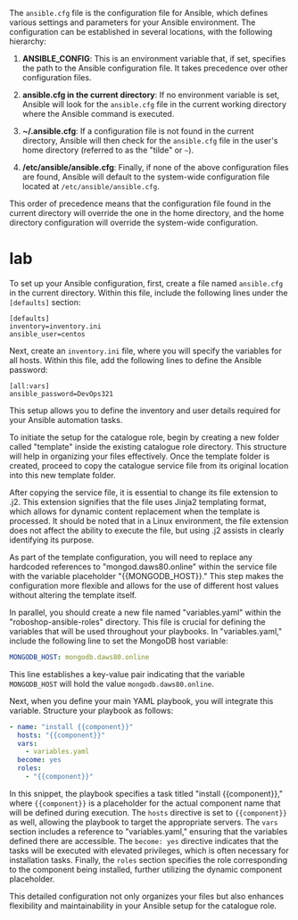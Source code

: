 The `ansible.cfg` file is the configuration file for Ansible, which defines various settings and parameters for your Ansible environment. The configuration can be established in several locations, with the following hierarchy:

1. **ANSIBLE_CONFIG**: This is an environment variable that, if set, specifies the path to the Ansible configuration file. It takes precedence over other configuration files.

2. **ansible.cfg in the current directory**: If no environment variable is set, Ansible will look for the `ansible.cfg` file in the current working directory where the Ansible command is executed.

3. **~/.ansible.cfg**: If a configuration file is not found in the current directory, Ansible will then check for the `ansible.cfg` file in the user's home directory (referred to as the "tilde" or `~`).

4. **/etc/ansible/ansible.cfg**: Finally, if none of the above configuration files are found, Ansible will default to the system-wide configuration file located at `/etc/ansible/ansible.cfg`.

This order of precedence means that the configuration file found in the current directory will override the one in the home directory, and the home directory configuration will override the system-wide configuration.

# lab
To set up your Ansible configuration, first, create a file named `ansible.cfg` in the current directory. Within this file, include the following lines under the `[defaults]` section:

```
[defaults]
inventory=inventory.ini
ansible_user=centos
```

Next, create an `inventory.ini` file, where you will specify the variables for all hosts. Within this file, add the following lines to define the Ansible password:

```
[all:vars]
ansible_password=DevOps321
```

This setup allows you to define the inventory and user details required for your Ansible automation tasks.

To initiate the setup for the catalogue role, begin by creating a new folder called "template" inside the existing catalogue role directory. This structure will help in organizing your files effectively. Once the template folder is created, proceed to copy the catalogue service file from its original location into this new template folder.

After copying the service file, it is essential to change its file extension to .j2. This extension signifies that the file uses Jinja2 templating format, which allows for dynamic content replacement when the template is processed. It should be noted that in a Linux environment, the file extension does not affect the ability to execute the file, but using .j2 assists in clearly identifying its purpose.

As part of the template configuration, you will need to replace any hardcoded references to "mongod.daws80.online" within the service file with the variable placeholder "{{MONGODB_HOST}}." This step makes the configuration more flexible and allows for the use of different host values without altering the template itself.

In parallel, you should create a new file named "variables.yaml" within the "roboshop-ansible-roles" directory. This file is crucial for defining the variables that will be used throughout your playbooks. In "variables.yaml," include the following line to set the MongoDB host variable:

```yaml
MONGODB_HOST: mongodb.daws80.online
```

This line establishes a key-value pair indicating that the variable `MONGODB_HOST` will hold the value `mongodb.daws80.online`.

Next, when you define your main YAML playbook, you will integrate this variable. Structure your playbook as follows:

```yaml
- name: "install {{component}}"
  hosts: "{{component}}"
  vars:
    - variables.yaml
  become: yes
  roles:
    - "{{component}}"
```

In this snippet, the playbook specifies a task titled "install {{component}}," where `{{component}}` is a placeholder for the actual component name that will be defined during execution. The `hosts` directive is set to `{{component}}` as well, allowing the playbook to target the appropriate servers. The `vars` section includes a reference to "variables.yaml," ensuring that the variables defined there are accessible. The `become: yes` directive indicates that the tasks will be executed with elevated privileges, which is often necessary for installation tasks. Finally, the `roles` section specifies the role corresponding to the component being installed, further utilizing the dynamic component placeholder.

This detailed configuration not only organizes your files but also enhances flexibility and maintainability in your Ansible setup for the catalogue role.
